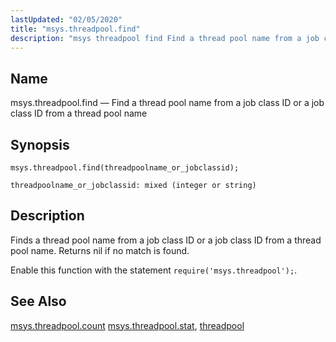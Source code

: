 ```yaml
---
lastUpdated: "02/05/2020"
title: "msys.threadpool.find"
description: "msys threadpool find Find a thread pool name from a job class ID or a job class ID from a thread pool name msys threadpool find threadpoolname or jobclassid Finds a thread pool name from a job class ID or a job class ID from a thread pool name Returns..."
---
```


<a name="lua.ref.msys.threadpool.find"></a> 
## Name

msys.threadpool.find — Find a thread pool name from a job class ID or a job class ID from a thread pool name

<a name="idp18427872"></a> 
## Synopsis

`msys.threadpool.find(threadpoolname_or_jobclassid);`

`threadpoolname_or_jobclassid: mixed (integer or string)`<a name="idp18430912"></a> 
## Description

Finds a thread pool name from a job class ID or a job class ID from a thread pool name. Returns nil if no match is found.

Enable this function with the statement `require('msys.threadpool');`.

<a name="idp18433744"></a> 
## See Also

[msys.threadpool.count](/momentum/4/lua/ref-msys-threadpool-count) [msys.threadpool.stat](/momentum/4/lua/ref-msys-threadpool-stat), [threadpool](/momentum/4/config/ref-threadpool)